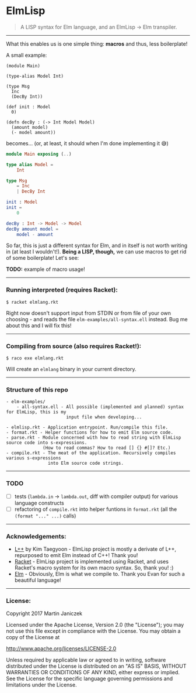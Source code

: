 # ElmLisp
> A LISP syntax for Elm language, and an ElmLisp → Elm transpiler. 

----

What this enables us is one simple thing: **macros** and thus, less boilerplate!

A small example:

```racket
(module Main)

(type-alias Model Int)

(type Msg
  Inc
  (DecBy Int))

(def init : Model
  0)

(defn decBy : (-> Int Model Model)
  (amount model)
  (- model amount))
```

becomes... (or, at least, it should when I'm done implementing it :sweat_smile:)

```elm
module Main exposing (..)

type alias Model =
    Int

type Msg
    = Inc
    | DecBy Int

init : Model
init =
    0

decBy : Int -> Model -> Model
decBy amount model =
    model - amount
```

So far, this is just a different syntax for Elm, and in itself is not worth writing in (at least I wouldn't!). **Being a LISP, though,** we can use macros to get rid of some boilerplate! Let's see:

**TODO:** example of macro usage!

----

### Running interpreted (requires Racket):

```
$ racket elmlang.rkt
```

Right now doesn't support input from STDIN or from file of your own choosing - and reads the file `elm-examples/all-syntax.ell` instead. Bug me about this and I will fix this!

----

### Compiling from source (also requires Racket!):

```
$ raco exe elmlang.rkt
```

Will create an `elmlang` binary in your current directory.

----

### Structure of this repo

```
- elm-examples/
    - all-syntax.ell - All possible (implemented and planned) syntax for ElmLisp, this is my
                       input file when developing...
 
- elmlisp.rkt - Application entrypoint. Run/compile this file.
- format.rkt - Helper functions for how to emit Elm source code.
- parse.rkt - Module concerned with how to read string with ElmLisp source code into s-expressions.
              (How to read commas? How to read [] {} #[]? Etc.)
- compile.rkt - The meat of the application. Recursively compiles various s-expressions
                into Elm source code strings.
```

----

### TODO

- [ ] tests (`lambda.in` -> `lambda.out`, diff with compiler output) for various language constructs
- [ ] refactoring of `compile.rkt` into helper funtions in `format.rkt` (all the `(format "..." ...)` calls)

----

### Acknowledgements:

- [L++](https://bitbucket.org/ktg/l) by Kim Taegyoon - ElmLisp project is mostly a derivate of L++, repurposed to emit Elm instead of C++! Thank you!
- [Racket](https://racket-lang.org/) - ElmLisp project is implemented using Racket, and uses Racket's macro system for its own macro syntax. So, thank you! :)
- [Elm](http://elm-lang.org/) - Obviously, Elm is what we compile to. Thank you Evan for such a beautiful language!

----

### License:

Copyright 2017 Martin Janiczek

Licensed under the Apache License, Version 2.0 (the "License"); you may not use this file except in compliance with the License. You may obtain a copy of the License at

http://www.apache.org/licenses/LICENSE-2.0

Unless required by applicable law or agreed to in writing, software distributed under the License is distributed on an "AS IS" BASIS, WITHOUT WARRANTIES OR CONDITIONS OF ANY KIND, either express or implied. See the License for the specific language governing permissions and limitations under the License.
